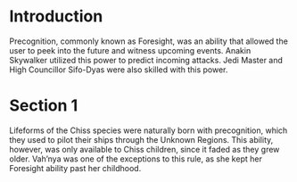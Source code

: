 # Introduction

Precognition, commonly known as Foresight, was an ability that allowed the user to peek into the future and witness upcoming events.
Anakin Skywalker utilized this power to predict incoming attacks.
Jedi Master and High Councillor Sifo-Dyas were also skilled with this power.

# Section 1

Lifeforms of the Chiss species were naturally born with precognition, which they used to pilot their ships through the Unknown Regions.
This ability, however, was only available to Chiss children, since it faded as they grew older.
Vah’nya was one of the exceptions to this rule, as she kept her Foresight ability past her childhood.

